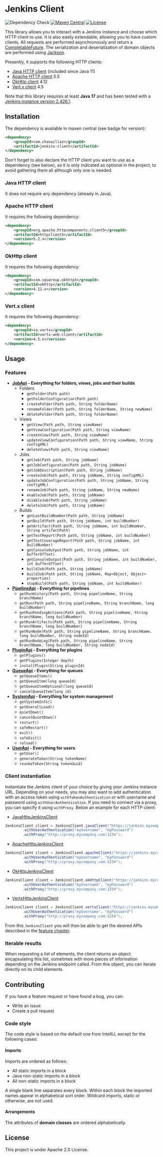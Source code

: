 # Jenkins Client

[Jenkins]: https://www.jenkins.io

[CompletableFuture]: https://docs.oracle.com/en/java/javase/17/docs/api/java.base/java/util/concurrent/CompletableFuture.html

[Jackson]: https://github.com/FasterXML/jackson

[JavaHttp]: https://openjdk.org/groups/net/httpclient/intro.html

[ApacheHttp]: https://hc.apache.org/httpcomponents-client-5.2.x/

[OkHttp]: https://square.github.io/okhttp/

[Vertx]: https://vertx.io/docs/vertx-web-client/java/

![Dependency Check](https://github.com/chavaillaz/jenkins-client/actions/workflows/snyk.yml/badge.svg)
[![Maven Central](https://maven-badges.herokuapp.com/maven-central/com.chavaillaz/jenkins-client/badge.svg)](https://maven-badges.herokuapp.com/maven-central/com.chavaillaz/jenkins-client)
[![License](https://img.shields.io/badge/License-Apache%202.0-blue.svg)](https://opensource.org/licenses/Apache-2.0)

This library allows you to interact with a Jenkins instance and choose which HTTP client to use. It is also easily
extendable, allowing you to have custom clients. All requests are performed asynchronously and return a
[CompletableFuture][CompletableFuture]. The serialization and deserialization of domain objects are performed
using [Jackson][Jackson].

Presently, it supports the following HTTP clients:

- [Java HTTP client][JavaHttp] (included since Java 11)
- [Apache HTTP client][ApacheHttp] 5.5
- [OkHttp client][OkHttp] 4.12
- [Vert.x client][Vertx] 4.5

Note that this library requires at least **Java 17** and has been tested with
a [Jenkins instance version 2.426.1][Jenkins].

## Installation

The dependency is available in maven central (see badge for version):

```xml
<dependency>
    <groupId>com.chavaillaz</groupId>
    <artifactId>jenkins-client</artifactId>
</dependency>
```

Don't forget to also declare the HTTP client you want to use as a dependency (see below), as it is only indicated as
optional in the project, to avoid gathering them all although only one is needed.

### Java HTTP client

It does not require any dependency (already in Java).

### Apache HTTP client

It requires the following dependency:

```xml
<dependency>
    <groupId>org.apache.httpcomponents.client5</groupId>
    <artifactId>httpclient5</artifactId>
    <version>5.2.x</version>
</dependency>
```

### OkHttp client

It requires the following dependency:

```xml
<dependency>
    <groupId>com.squareup.okhttp3</groupId>
    <artifactId>okhttp</artifactId>
    <version>4.12.x</version>
</dependency>
```

### Vert.x client

It requires the following dependency:

```xml
<dependency>
    <groupId>io.vertx</groupId>
    <artifactId>vertx-web-client</artifactId>
    <version>4.5.x</version>
</dependency>
```

## Usage

### Features

- **[JobApi](src/main/java/com/chavaillaz/client/jenkins/api/JobApi.java) -
  Everything for folders, views, jobs and their builds**
    - Folders
        - `getFolder(Path path)`
        - `getFolderConfiguration(Path path)`
        - `createFolder(Path path, String folderName)`
        - `renameFolder(Path path, String folderName, String newName)`
        - `deleteFolder(Path path, String folderName)`
    - Views
        - `getView(Path path, String viewName)`
        - `getViewConfiguration(Path path, String viewName)`
        - `createView(Path path, String viewName)`
        - `updateViewConfiguration(Path path, String viewName, String configXML)`
        - `deleteView(Path path, String viewName)`
    - Jobs
        - `getJob(Path path, String jobName)`
        - `getJobConfiguration(Path path, String jobName)`
        - `getJobDescription(Path path, String jobName)`
        - `createJob(Path path, String jobName, String configXML)`
        - `updateJobConfiguration(Path path, String jobName, String configXML)`
        - `renameJob(Path path, String jobName, String newName)`
        - `enableJob(Path path, String jobName)`
        - `disableJob(Path path, String jobName)`
        - `deleteJob(Path path, String jobName)`
    - Builds
        - `getLastBuildNumber(Path path, String jobName)`
        - `getBuild(Path path, String jobName, int buildNumber)`
        - `getArtifact(Path path, String jobName, int buildNumber, String artifactPath)`
        - `getTestReport(Path path, String jobName, int buildNumber)`
        - `getTestCoverageReport(Path path, String jobName, int buildNumber)`
        - `getConsoleOutput(Path path, String jobName, int bufferOffset)`
        - `getConsoleOutput(Path path, String jobName, int buildNumber, int bufferOffset)`
        - `buildJob(Path path, String jobName)`
        - `buildJob(Path path, String jobName, Map<Object, Object> properties)`
        - `stopBuild(Path path, String jobName, int buildNumber)`
- **[PipelineApi](src/main/java/com/chavaillaz/client/jenkins/api/PipelineApi.java) -
  Everything for pipelines**
    - `getRunHistory(Path path, String pipelineName, String branchName)`
    - `getRun(Path path, String pipelineName, String branchName, long buildNumber)`
    - `getRunPendingActions(Path path, String pipelineName, String branchName, long buildNumber)`
    - `getRunArtifacts(Path path, String pipelineName, String branchName, long buildNumber)`
    - `getRunNode(Path path, String pipelineName, String branchName, long buildNumber, String nodeId)`
    - `getRunNodeLog(Path path, String pipelineName, String branchName, long buildNumber, String nodeId)`
- **[PluginApi](src/main/java/com/chavaillaz/client/jenkins/api/PluginApi.java) -
  Everything for plugins**
    - `getPlugins()`
    - `getPlugins(Integer depth)`
    - `installPlugin(String pluginId)`
- **[QueueApi](src/main/java/com/chavaillaz/client/jenkins/api/QueueApi.java) -
  Everything for queues**
    - `getQueueItems()`
    - `getQueueItem(long queueId)`
    - `getQueueItemOptional(long queueId)`
    - `cancelQueueItem(long id)`
- **[SystemApi](src/main/java/com/chavaillaz/client/jenkins/api/SystemApi.java) -
  Everything for system management**
    - `getSystemInfo()`
    - `getOverallLoad()`
    - `quietDown()`
    - `cancelQuietDown()`
    - `restart()`
    - `safeRestart()`
    - `exit()`
    - `safeExit()`
    - `reload()`
- **[UserApi](src/main/java/com/chavaillaz/client/jenkins/api/UserApi.java) -
  Everything for users**
    - `getUser()`
    - `generateToken(String tokenName)`
    - `revokeToken(String tokenUuid)`

### Client instantiation

Instantiate the Jenkins client of your choice by giving your Jenkins instance URL. Depending on your needs, you may also
want to add authentication with an access token using `withTokenAuthentication` or with username and password using
`withUserAuthentication`. If you need to connect via a proxy, you can specify it using `withProxy`.
Below an example for each HTTP client:

- [JavaHttpJenkinsClient](src/main/java/com/chavaillaz/client/jenkins/java/JavaHttpJenkinsClient.java)

```java
JenkinsClient client = JenkinsClient.javaClient("https://jenkins.mycompany.com")
        .withUserAuthentication("myUsername", "myPassword")
        .withProxy("http://proxy.mycompany.com:1234");
```

- [ApacheHttpJenkinsClient](src/main/java/com/chavaillaz/client/jenkins/apache/ApacheHttpJenkinsClient.java)

```java
JenkinsClient client = JenkinsClient.apacheClient("https://jenkins.mycompany.com")
        .withUserAuthentication("myUsername", "myPassword")
        .withProxy("http://proxy.mycompany.com:1234");
```

- [OkHttpJenkinsClient](src/main/java/com/chavaillaz/client/jenkins/okhttp/OkHttpJenkinsClient.java)

```java
JenkinsClient client = JenkinsClient.okHttpClient("https://jenkins.mycompany.com")
        .withUserAuthentication("myUsername", "myPassword")
        .withProxy("http://proxy.mycompany.com:1234");
```

- [VertxHttpJenkinsClient](src/main/java/com/chavaillaz/client/jenkins/vertx/VertxHttpJenkinsClient.java)

```java
JenkinsClient client = JenkinsClient.vertxClient("https://jenkins.mycompany.com")
        .withUserAuthentication("myUsername", "myPassword")
        .withProxy("http://proxy.mycompany.com:1234");
```

From this `JenkinsClient` you will then be able to get the desired APIs described in the [feature chapter](#features).

### Iterable results

When requesting a list of elements, the client returns an object encapsulating this list, sometimes with more pieces of
information depending on the Jenkins endpoint called. From this object, you can iterate directly on its child elements.

## Contributing

If you have a feature request or have found a bug, you can:

- Write an issue
- Create a pull request

### Code style

The code style is based on the default one from IntelliJ, except for the following cases:

#### Imports

Imports are ordered as follows:

- All static imports in a block
- Java non-static imports in a block
- All non-static imports in a block

A single blank line separates every block. Within each block the imported names appear in alphabetical sort order.
Wildcard imports, static or otherwise, are not used.

#### Arrangements

The attributes of **domain classes** are ordered alphabetically.

## License

This project is under Apache 2.0 License.
